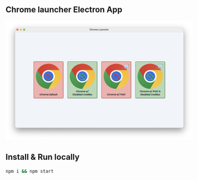 ## Chrome launcher Electron App

<img src='./screenshot.png' alt='application window screenshot with 4 options to launch Chrome with or without third-party cookies, and with or without the PSAT extension'/>

## Install & Run locally

```sh
npm i && npm start
```